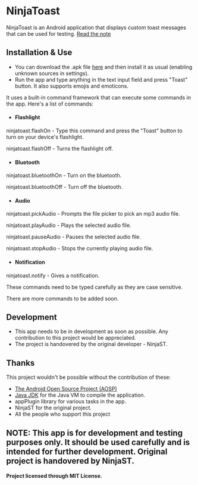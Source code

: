 # NinjaToast
NinjaToast is an Android application that displays custom toast messages that can be used for testing.
<a href="https://github.com/GitHubUser331/NinjaToast#NOTE">Read the note</a>

## Installation & Use
- You can download the .apk file <a href="https://github.com/GitHubUser331/NinjaToast/releases">here</a> and then install it as usual (enabling unknown sources in settings).
- Run the app and type anything in the text input field and press "Toast" button. It also supports emojis and emoticons.

It uses a built-in command framework that can execute some commands in the app. Here's a list of commands:

- #### Flashlight

ninjatoast.flashOn - Type this command and press the "Toast" button to turn on your device's flashlight.

ninjatoast.flashOff -  Turns the flashlight off.

- #### Bluetooth

ninjatoast.bluetoothOn - Turn on the bluetooth.

ninjatoast.bluetoothOff - Turn off the bluetooth.

- #### Audio

ninjatoast.pickAudio - Prompts the file picker to pick an mp3 audio file.

ninjatoast.playAudio - Plays the selected audio file.

ninjatoast.pauseAudio - Pauses the selected audio file.

ninjatoast.stopAudio - Stops the currently playing audio file.

- #### Notification

ninjatoast.notify - Gives a notification.

These commands need to be typed carefully as they are case sensitive.

There are more commands to be added soon.

## Development

- This app needs to be in development as soon as possible. Any contribution to this project would be appreciated.
- The project is handovered by the original developer - NinjaST.

## Thanks

This project wouldn't be possible without the contribution of these:

- <a href="https://source.android.com">The Android Open Source Project (AOSP)</a>
- <a href="https://www.oracle.com/in/java/technologies/downloads/">Java JDK</a> for the Java VM to compile the application.
-  appPlugin library for various tasks in the app.
-  NinjaST for the original project.
-  All the people who support this project

## NOTE: This app is for development and testing purposes only. It should be used carefully and is intended for further development. Original project is handovered by NinjaST.

#### Project licensed through MIT License.
